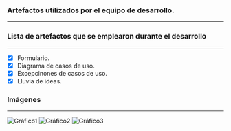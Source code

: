 
### Artefactos utilizados por el equipo de desarrollo.
---

### **Lista de artefactos que se emplearon durante el desarrollo**
---

* [X] Formulario.
* [X] Diagrama de casos de uso.
* [X] Excepcinones de casos de uso.
* [X] Lluvia de ideas.

### **Imágenes**
---
![Gráfico1](1.jpeg)
![Gráfico2](2.jpeg)
![Gráfico3](3.jpeg)


